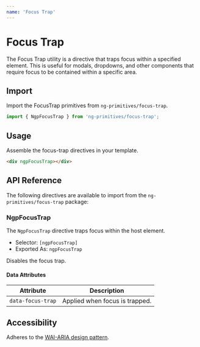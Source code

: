 ```yaml
---
name: 'Focus Trap'
---
```


# Focus Trap

The Focus Trap utility is a directive that traps focus within a specified element. This is useful for modals, dropdowns, and other components that require focus to be contained within a specific area.

<docs-example name="focus-trap"></docs-example>

## Import

Import the FocusTrap primitives from `ng-primitives/focus-trap`.

```ts
import { NgpFocusTrap } from 'ng-primitives/focus-trap';
```

## Usage

Assemble the focus-trap directives in your template.

```html
<div ngpFocusTrap></div>
```

## API Reference

The following directives are available to import from the `ng-primitives/focus-trap` package:

### NgpFocusTrap

The `NgpFocusTrap` directive traps focus within the host element.

- Selector: `[ngpFocusTrap]`
- Exported As: `ngpFocusTrap`

<response-field name="ngpFocusTrapDisabled" type="boolean">
  Disables the focus trap.
</response-field>

#### Data Attributes

| Attribute         | Description                    |
| ----------------- | ------------------------------ |
| `data-focus-trap` | Applied when focus is trapped. |

## Accessibility

Adheres to the [WAI-ARIA design pattern](https://www.w3.org/TR/UNDERSTANDING-WCAG20/keyboard-operation-trapping.html).
